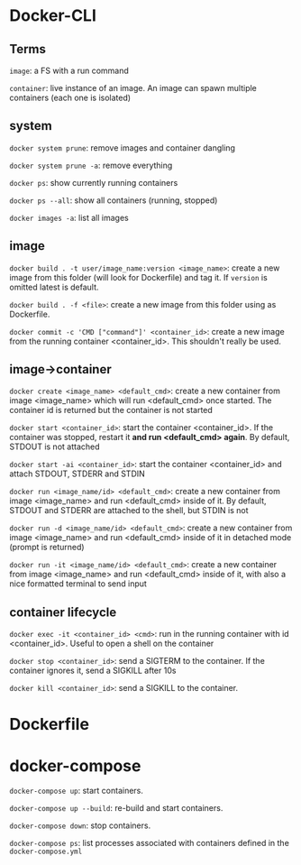 # Docker-CLI

## Terms

`image`:  a FS with a run command

`container`: live instance of an image. An image can spawn multiple containers (each one is isolated) 

## system
`docker system prune`: remove images and container dangling

`docker system prune -a`: remove everything
 
`docker ps`: show currently running containers
 
`docker ps --all`: show all containers (running, stopped)
 
`docker images -a`: list all images 
 
 ## image
 `docker build . -t user/image_name:version <image_name>`: create a new image from this folder (will look for Dockerfile) and tag it. If `version` is omitted latest is default.
 
`docker build . -f <file>`: create a new image from this folder using <file> as Dockerfile.
 
`docker commit -c 'CMD ["command"]' <container_id>`: create a new image from the running container <container_id>. This shouldn't really be used.
 
 ## image->container
 
 `docker create <image_name> <default_cmd>`: create a new container from image <image_name> which will run <default_cmd> once started. The container id is returned but the container is not started
 
 `docker start <container_id>`: start the container <container_id>. If the container was stopped, restart it **and run <default_cmd> again**. By default, STDOUT is not attached
 
 `docker start -ai <container_id>`: start the container <container_id> and attach STDOUT, STDERR and STDIN
  
 
 `docker run <image_name/id> <default_cmd>`: create a new container from image <image_name> and run <default_cmd> inside of it. By default, STDOUT and STDERR are attached to the shell, but STDIN is not
 
 `docker run -d <image_name/id> <default_cmd>`: create a new container from image <image_name> and run <default_cmd> inside of it in detached mode (prompt is returned)
 
 
 `docker run -it <image_name/id> <default_cmd>`: create a new container from image <image_name> and run <default_cmd> inside of it, with also a nice formatted terminal to send input
 
 ## container lifecycle
 
 `docker exec -it <container_id> <cmd>`: run <cmd> in the running container with id <container_id>. Useful to open a shell on the container 
 
 `docker stop <container_id>`: send a SIGTERM to the container. If the container ignores it, send a SIGKILL after 10s
 
 `docker kill <container_id>`: send a SIGKILL to the container.
 
 # Dockerfile
 
 
 # docker-compose
 
`docker-compose up`: start containers.
 
`docker-compose up --build`: re-build and start containers.

`docker-compose down`: stop containers.

`docker-compose ps`: list processes associated with containers defined in the `docker-compose.yml`

